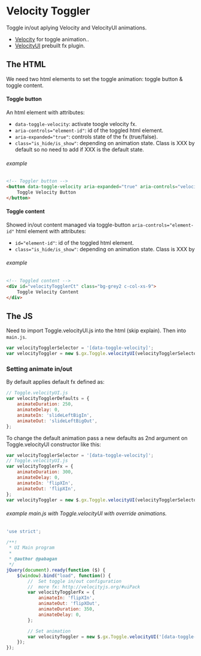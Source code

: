 # Velocity Toggler
Toggle in/out aplying Velocity and VelocityUI animations.

* [Velocity](http://velocityjs.org/) for toggle animation..
* [VelocityUI](http://velocityjs.org/#uiPack) prebuilt fx plugin.

## The HTML
We need two html elements to set the toggle animation: toggle button & toggle content.

#### Toggle button

An html element with attributes:

* `data-toggle-velocity`: activate toogle velocity fx.
* `aria-controls="element-id"`: id of the toggled html element.
* `aria-expanded="true"`: controls state of the fx (true/false).
* `class="is_hide/is_show"`: depending on animation state. Class is XXX by default so no need to add if XXX is the default state.

###### example
```html 
<!-- Toggler button -->
<button data-toggle-velocity aria-expanded="true" aria-controls="velocityTogglerCt" id="velocityToggler" type="submit" class="c-btn btn-1">
    Toggle Velocity Button
</button>
```


#### Toggle content
Showed in/out content managed via toggle-button `aria-controls="element-id"` html element with attributes:

* `id="element-id"`: id of the toggled html element.
* `class="is_hide/is_show"`: depending on animation state. Class is XXX by 

###### example

```html 
<!-- Toggled content -->
<div id="velocityTogglerCt" class="bg-grey2 c-col-xs-9">
    Toggle Velocity Content
</div>
```


## The JS
Need to import Toggle.velocityUI.js into the html (skip explain). Then into `main.js`.

```js
var velocityTogglerSelector = '[data-toggle-velocity]';
var velocityToggler = new $.gx.Toggle.velocityUI(velocityTogglerSelector);
```

### Setting animate in/out
By default applies default fx defined as:
```js
// Toggle.velocityUI.js
var velocityTogglerDefaults = {
    animateDuration: 250,
    animateDelay: 0,
    animateIn: 'slideLeftBigIn',
    animateOut: 'slideLeftBigOut',
};
```

To change the default animation pass a new defaults as 2nd argument on Toggle.velocityUI constructor like this:
```js
var velocityTogglerSelector = '[data-toggle-velocity]';
// Toggle.velocityUI.js
var velocityTogglerFx = {
    animateDuration: 300,
    animateDelay: 0,
    animateIn: 'flipXIn',
    animateOut: 'flipXIn',
};
var velocityToggler = new $.gx.Toggle.velocityUI(velocityTogglerSelector, velocityTogglerFx);
```



###### example main.js with Toggle.velocityUI with override animations.

```js
'use strict';

/**!
 * UI Main program
 * 
 * @author @pabagan
 */
jQuery(document).ready(function ($) {
    $(window).bind("load", function() {
        //  Set toggle in/out configuration
        //  more fx: http://velocityjs.org/#uiPack 
        var velocityTogglerFx = {
            animateIn: 'flipXIn',
            animateOut: 'flipXOut',
            animateDuration: 350,
            animateDelay: 0,
        };

        // Set animation
        var velocityToggler = new $.gx.Toggle.velocityUI('[data-toggle-velocity]', velocityTogglerFx);
    });
});
``` 

